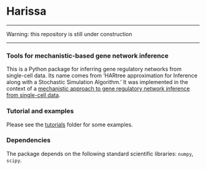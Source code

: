 # Harissa

---

Warning: this repository is still under construction

---

### Tools for mechanistic-based gene network inference
This is a Python package for inferring gene regulatory networks from single-cell data. Its name comes from ‘HARtree approximation for Inference along with a Stochastic Simulation Algorithm.’ It was implemented in the context of a [mechanistic approach to gene regulatory network inference from single-cell data](https://bmcsystbiol.biomedcentral.com/articles/10.1186/s12918-017-0487-0).

### Tutorial and examples
Please see the [tutorials](https://github.com/ulysseherbach/harissa/tree/master/tutorials) folder for some examples.

### Dependencies
The package depends on the following standard scientific libraries: `numpy`, `scipy`.

